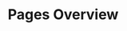 ---
title: Pages Overview
permalink: "/pages/"
layout: pages
excerpt: All our articles
image: "/assets/images/pages.jpeg"
---